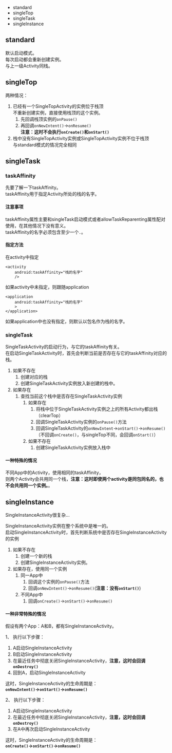 ---
---
* standard
* singleTop
* singleTask
* singleInstance

## standard

默认启动模式。<br/>
每次启动都会重新创建实例。<br/>
与上一级Activity同栈。<br/>

## singleTop

两种情况：

1. 已经有一个SingleTopActivity的实例位于栈顶<br/>
不重新创建实例，直接使用栈顶的这个实例。<br/>
    1. 先回调栈顶实例的`onPause()`
    1. 再回调`onNewIntent()`->`onResume()`<br/>
**注意：这时不会执行`onCreate()`和`onStart()`**
1. 栈中没有SingleTopActivity实例或SingleTopActivity实例不位于栈顶<br/>
与standard模式的情况完全相同<br/>

## singleTask

### taskAffinity

先要了解一下taskAffinity。<br/>
taskAffinity用于指定Activity所处的栈的名字。<br/>

#### 注意事项

taskAffinity属性主要和singleTask启动模式或者allowTaskReparenting属性配对使用，在其他情况下没有意义。<br/>
taskAffinity的名字必须包含至少一个`.`。<br/>

#### 指定方法

在activity中指定<br/>
```
<activity
    android:taskAffinity="栈的名字"
    />
```
如果activity中未指定，则跟随application<br/>
```
<application
    android:taskAffinity="栈的名字"
    >
</application>
```
如果application中也没有指定，则默认以包名作为栈的名字。<br/>

### singleTask

SingleTaskActivity的启动行为，与它的taskAffinity有关。<br/>
在启动SingleTaskActivity时，首先会判断当前是否存在与它的taskAffinity对应的栈。<br/>

1. 如果不存在<br/>
    1. 创建对应的栈<br/>
    1. 创建SingleTaskActivity实例放入新创建的栈中。<br/>
1. 如果存在<br/>
    1. 查找当前这个栈中是否存在SingleTaskActivity实例<br/>
        1. 如果存在<br/>
            1. 将栈中位于SingleTaskActivity实例之上的所有Activity都出栈（clearTop）
            1. 回调SingleTaskActivity实例的`onPause()`方法
            1. 回调SingleTaskActivity的`onNewIntent`->`onStart()`->`onResume()`（不回调`onCreate()`，与singleTop不同，会回调`onStart()`）
        1. 如果不存在<br/>
            1. 创建SingleTaskActivity实例放入栈中

#### 一种特殊的情况

不同App中的Activity，使用相同的taskAffinity，<br/>
则两个Activity会共用同一个栈，**注意：这时即使两个activity是同包同名的，也不会共用同一个实例。**。

## singleInstance

SingleInstanceActivity很复杂...<br/>

SingleInstanceActivity实例在整个系统中是唯一的。<br/>
启动SingleInstanceActivity时，首先判断系统中是否存在SingleInstanceActivity的实例<br/>

1. 如果不存在<br/>
    1. 创建一个新的栈<br/>
    1. 创建SingleInstanceActivity实例。<br/>
1. 如果存在，使用同一个实例
    1. 同一App中
        1. 回调这个实例的`onPause()`方法
        1. 回调`onNewIntent()`->`onResume()`(**注意：没有`onStart()`**)
    1. 不同App中
        1. 回调`onCreate()`->`onStart()`->`onResume()`

#### 一种非常特殊的情况

假设有两个App：A和B，都有SingleInstanceActivity。<br/>

1、 执行以下步骤：<br/>

1. A启动SingleInstanceActivity
1. B启动SingleInstanceActivity
1. 在最近任务中彻底关闭SingleInstanceActivity，**注意，这时会回调`onDestroy()`**
1. 回到A，启动SingleInstanceActivity

这时，SingleInstanceActivity的生命周期是：<br/>
**`onNewIntent()`->`onStart()`->`onResume()`**<br/>

2、 执行以下步骤：<br/>

1. A启动SingleInstanceActivity
1. 在最近任务中彻底关闭SingleInstanceActivity，**注意，这时会回调`onDestroy()`**
1. 在A中再次启动SingleInstanceActivity

这时，SingleInstanceActivity的生命周期是：<br/>
**`onCreate()`->`onStart()`->`onResume()`**<br/>
